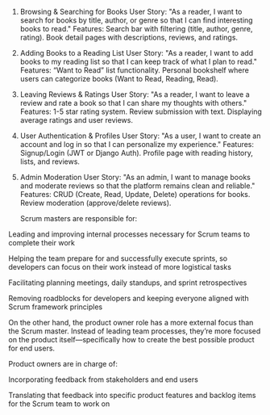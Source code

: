 1. Browsing & Searching for Books
    User Story: "As a reader, I want to search for books by title, author, or genre so that I can find interesting books to read."
Features:
    Search bar with filtering (title, author, genre, rating).
    Book detail pages with descriptions, reviews, and ratings.
2. Adding Books to a Reading List
    User Story: "As a reader, I want to add books to my reading list so that I can keep track of what I plan to read."
Features:
    “Want to Read” list functionality.
    Personal bookshelf where users can categorize books (Want to Read, Reading, Read).
3. Leaving Reviews & Ratings
    User Story: "As a reader, I want to leave a review and rate a book so that I can share my thoughts with others."
Features:
    1-5 star rating system.
    Review submission with text.
    Displaying average ratings and user reviews.
4. User Authentication & Profiles
    User Story: "As a user, I want to create an account and log in so that I can personalize my experience."
Features:
    Signup/Login (JWT or Django Auth).
    Profile page with reading history, lists, and reviews.
5. Admin Moderation
    User Story: "As an admin, I want to manage books and moderate reviews so that the platform remains clean and reliable."
Features:
    CRUD (Create, Read, Update, Delete) operations for books.
    Review moderation (approve/delete reviews).



    Scrum masters are responsible for:

Leading and improving internal processes necessary for Scrum teams to complete their work

Helping the team prepare for and successfully execute sprints, so developers can focus on their work instead of more logistical tasks

Facilitating planning meetings, daily standups, and sprint retrospectives 

Removing roadblocks for developers and keeping everyone aligned with Scrum framework principles

On the other hand, the product owner role has a more external focus than the Scrum master. Instead of leading team processes, they’re more focused on the product itself—specifically how to create the best possible product for end users. 

Product owners are in charge of:

Incorporating feedback from stakeholders and end users

Translating that feedback into specific product features and backlog items for the Scrum team to work on
